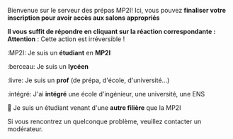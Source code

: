 Bienvenue sur le serveur des prépas MP2I!
Ici, vous pouvez **finaliser votre inscription pour avoir accès aux salons appropriés**

**Il vous suffit de répondre en cliquant sur la réaction correspondante :**
__Attention__ : Cette action est irréversible !

:MP2I: Je suis un **étudiant** en **MP2I**

:berceau: Je suis un **lycéen**

:livre: Je suis un **prof** (de prépa, d'école, d'université...)

:intégré: J'ai **intégré** une école d'ingénieur, une université, une ENS

:ninja: Je suis un étudiant venant d'une **autre filière** que la MP2I

Si vous rencontrez un quelconque problème, veuillez contacter un modérateur.
